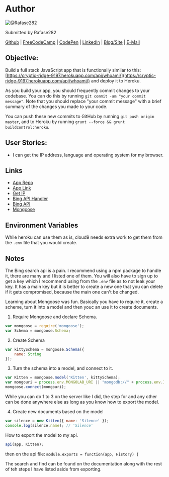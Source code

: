 # Author
![@Rafase282](https://avatars0.githubusercontent.com/Rafase282?&s=128)

Submitted by Rafase282

[Github](https://github.com/Rafase282) | [FreeCodeCamp](http://www.freecodecamp.com/rafase282) | [CodePen](http://codepen.io/Rafase282/) | [LinkedIn](https://www.linkedin.com/in/rafase282) | [Blog/Site](https://rafase282.wordpress.com/) | [E-Mail](mailto:rafase282@gmail.com)

## Objective:
Build a full stack JavaScript app that is functionally similar to this: [https://cryptic-ridge-9197.herokuapp.com/api/whoami/](https://cryptic-ridge-9197.herokuapp.com/api/whoami/) and deploy it to Heroku.

As you build your app, you should frequently commit changes to your codebase. You can do this by running `git commit -am "your commit message"`. Note that you should replace "your commit message" with a brief summary of the changes you made to your code.

You can push these new commits to GitHub by running `git push origin master`, and to Heroku by running `grunt --force && grunt buildcontrol:heroku`.

## User Stories:
- I can get the IP address, language and operating system for my browser.

## Links
- [App Repo](https://github.com/Rafase282/header-parser)
- [App Link](https://header-parser.herokuapp.com/)
- [Get IP](http://stackoverflow.com/questions/10849687/express-js-how-to-get-remote-client-address)
- [Bing API Handler](https://www.npmjs.com/package/bing.search)
- [Bing API](https://datamarket.azure.com/dataset/bing/search)
- [Mongoose](http://mongoosejs.com/docs/index.html)

## Environment Variables
While heroku can use them as is, cloud9 needs extra work to get them from the `.env` file that you would create.

## Notes
The Bing search api is a pain. I recommend using a npm package to handle it, there are many and I listed one of them. You will also have to sign up to get a key which I recommend using from the `.env` file as to not leak your key. It has a main key but it is better to create a new one that you can delete if it gets compromised, because the main one can't be changed.

Learning about Mongoose was fun. Basically you have to require it, create a scheme, turn it into a model and then youc an use it to create documents.

1. Require Mongoose and declare Schema.
```js
var mongoose = require('mongoose');
var Schema = mongoose.Schema;
```

2. Create Schema
```js
var kittySchema = mongoose.Schema({
    name: String
});
```

3.  Turn the schema into a model, and connect to it.
```js
var Kitten = mongoose.model('Kitten', kittySchema);
var mongouri = process.env.MONGOLAB_URI || "mongodb://" + process.env.IP + ":27017/img-sal";
mongoose.connect(mongouri);
```
While you can do 1 to 3 on the server like I did, the step for and any other can be done anywhere else as long as you know how to export the model.

4. Create new documents based on the model
```js
var silence = new Kitten({ name: 'Silence' });
console.log(silence.name); // 'Silence'
```

How to export the model to my api.

```js
api(app, Kitten);
```

then on the api file:
`module.exports = function(app, History) {`

The search and find can be found on the documentation along with the rest of teh steps I have listed aside from exporting.

